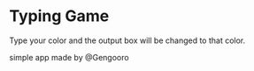 # Typing Game

Type your color and the output box will be changed to that color.

simple app made by @Gengooro
